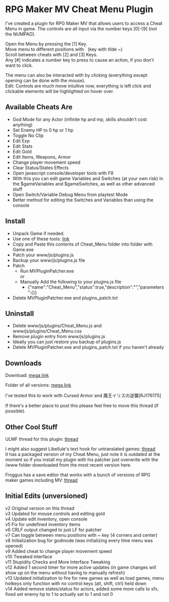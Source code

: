RPG Maker MV Cheat Menu Plugin
==============================

I've created a plugin for RPG Maker MV that allows users to access a Cheat Menu in game. The controls are all input via the number keys \[0\]\-\[9\] (not the NUMPAD).

Open the Menu by pressing the \[1\] Key.  
Move menu to different positions with \` (key with tilde ~)  
Scroll between cheats with \[2\] and \[3\] Keys.  
Any \[#\] indicates a number key to press to cause an action, if you don't want to click.  

The menu can also be interacted with by clicking (everything except opening can be done with the mouse).  
Edit: Controls are much move intuitive now, everything is left click and clickable elements will be highlighted on hover over.

Available Cheats Are
--------------------

* God Mode for any Actor (infinite hp and mp, skills shouldn't cost anything)
* Set Enemy HP to 0 hp or 1 hp
* Toggle No Clip
* Edit Exp
* Edit Stats
* Edit Gold
* Edit Items, Weapons, Armor
* Change player movement speed
* Clear Status/States Effects
* Open javascript console/developer tools with F8
 * With this you can edit game Variables and Switches (at your own risk) in the $gameVariables and $gameSwitches, as well as other advanced stuff
* Open Switch/Variable Debug Menu from playtest Mode
 * Better method for editing the Switches and Variables than using the console
 
Install
-------

* Unpack Game if needed.
 * Use one of these tools: [link](http://www.ulmf.org/bbs/showpost.php?p=830445&postcount=91)
* Copy and Paste this contents of Cheat_Menu folder into folder with Game.exe
* Patch your www/js/plugins.js
 * Backup your www/js/plugins.js file
 * Patch
      * Run MVPluginPatcher.exe  
        or
      * Manually Add the following to your plugins.js file
        * {"name":"Cheat_Menu","status":true,"description":"","parameters":{}}
 * Delete MVPluginPatcher.exe and plugins_patch.txt
 
Uninstall
---------

* Delete www/js/plugins/Cheat_Menu.js and www/js/plugins/Cheat_Menu.css
* Remove plugin entry from www/js/plugins.js
 * Ideally you can just restore you backup of plugins.js
* Delete MVPluginPatcher.exe and plugins_patch.txt if you haven't already

Downloads
---------
Download: [mega link](https://mega.nz/#!VpYiWKSD!QaPex0_-ABMjVwN4mhEJc7y8Onijayw0IbsY5TKjo74)

Folder of all versions: [mega link](https://mega.nz/#F!gk4l3BLQ!lWPFyecd2bLHnn_l8frzlg)

I've tested this to work with Cursed Armor and 魔王イリスの逆襲[RJ176175]

If there's a better place to post this please feel free to move this thread (if possible).

Other Cool Stuff
----------------
ULMF thread for this plugin: [thread](http://www.ulmf.org/bbs/showthread.php?t=28982)

I might also suggest Libellule's text hook for untranslated games: [thread](http://www.ulmf.org/bbs/showthread.php?t=29359)  
It has a packaged version of my Cheat Menu, just note it is outdated at the moment so if you install my plugin with his patcher just overwrite with the /www folder downloaded from the most recent version here.

Froggus has a save editor that works with a bunch of versions of RPG maker games including MV: [thread](http://www.ulmf.org/bbs/showthread.php?t=28936)

Initial Edits (unversioned)
---------------------------
v2 Original version on this thread  
v3 Updated for mouse controls and editing gold  
v4 Update edit inventory, open console  
v5 Fix for undefined inventory items  
v6 CRLF output changed to just LF for patcher  
v7 Can toggle between menu positions with ~ key (4 corners and center)  
v8 Initialization bug for godmode (was initializing every time menu was opened)  
v9 Added cheat to change player movement speed  
v10 Tweaked interface  
v11 Stupidity Checks and More Interface Tweaking  
v12 Added 1 second timer for more active updates (in game changes will show up on the menu without having to manually refresh)  
v13 Updated initialization to fire for new games as well as load games, menu hotkeys only function with no control keys (alt, shift, ctrl) held down  
v14 Added remove states/status for actors, added some more calls to sfx, fixed set enemy hp to 1 to actually set to 1 and not 0  
